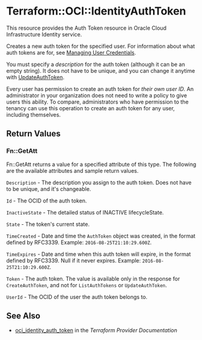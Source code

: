# Terraform::OCI::IdentityAuthToken

This resource provides the Auth Token resource in Oracle Cloud Infrastructure Identity service.

Creates a new auth token for the specified user. For information about what auth tokens are for, see
[Managing User Credentials](https://docs.cloud.oracle.com/iaas/Content/Identity/Tasks/managingcredentials.htm).

You must specify a *description* for the auth token (although it can be an empty string). It does not
have to be unique, and you can change it anytime with
[UpdateAuthToken](https://docs.cloud.oracle.com/iaas/api/#/en/identity/20160918/AuthToken/UpdateAuthToken).

Every user has permission to create an auth token for *their own user ID*. An administrator in your organization
does not need to write a policy to give users this ability. To compare, administrators who have permission to the
tenancy can use this operation to create an auth token for any user, including themselves.

## Return Values

### Fn::GetAtt

Fn::GetAtt returns a value for a specified attribute of this type. The following are the available attributes and sample return values.

`Description` - The description you assign to the auth token. Does not have to be unique, and it's changeable.

`Id` - The OCID of the auth token.

`InactiveState` - The detailed status of INACTIVE lifecycleState.

`State` - The token's current state.

`TimeCreated` - Date and time the `AuthToken` object was created, in the format defined by RFC3339.  Example: `2016-08-25T21:10:29.600Z`.

`TimeExpires` - Date and time when this auth token will expire, in the format defined by RFC3339. Null if it never expires.  Example: `2016-08-25T21:10:29.600Z`.

`Token` - The auth token. The value is available only in the response for `CreateAuthToken`, and not for `ListAuthTokens` or `UpdateAuthToken`.

`UserId` - The OCID of the user the auth token belongs to.

## See Also

* [oci_identity_auth_token](https://www.terraform.io/docs/providers/oci/r/identity_auth_token.html) in the _Terraform Provider Documentation_